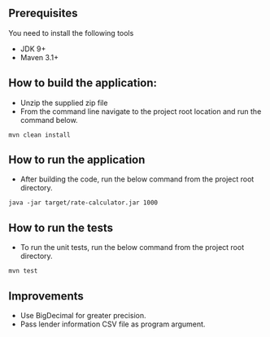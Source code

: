 
## Prerequisites

You need to install the following tools

-   JDK 9+
-   Maven 3.1+

## How to build the application:

-   Unzip the supplied zip file
-   From the command line navigate to the project root location and run the command below.

```
mvn clean install
```

## How to run the application

-   After building the code, run the below command from the project root directory.
```
java -jar target/rate-calculator.jar 1000
```

## How to run the tests
- To run the unit tests, run the below command from the project root directory.
```
mvn test
```

## Improvements
- Use BigDecimal for greater precision.
- Pass lender information CSV file as program argument.